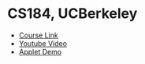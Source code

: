 CS184, UCBerkeley
=================

* [Course Link](http://inst.eecs.berkeley.edu/~cs184/fa12/)
* [Youtube Video](https://www.youtube.com/playlist?list=PL-XXv-cvA_iBifi0GQVF1R9M_QBWw3xgG)
* [Applet Demo](http://graphics.cs.brown.edu/research/exploratory/freeSoftware/catalogs/repositoryApplets.html)
